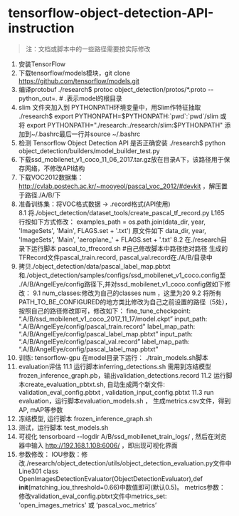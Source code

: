 # tensorflow-object-detection-API-instruction
> 注：文档或脚本中的一些路径需要按实际修改
1. 安装TensorFlow
2. 下载tensorflow/models模块，git clone https://github.com/tensorflow/models.git
3. 编译protobuf
        ./research$ protoc object_detection/protos/*.proto --python_out=.  # .表示model的根目录
4. slim 文件夹加入到 PYTHONPATH环境变量中，用Slim作特征抽取
    ./research$ export PYTHONPATH=$PYTHONPATH:`pwd`:`pwd`/slim 或 将 export PYTHONPATH="./research:./research/slim:$PYTHONPATH" 添加到~/.bashrc最后一行并source ~/.bashrc
5. 检测 Tensorflow Object Detection API 是否正确安装
    ./research$ python object_detection/builders/model_builder_test.py
6. 下载ssd_mobilenet_v1_coco_11_06_2017.tar.gz放在目录A下，该路径用于保存网络，不修改API结构
7. 下载VOC2012数据集：http://cvlab.postech.ac.kr/~mooyeol/pascal_voc_2012/#devkit ，解压置于路径./A/B/下
8. 准备训练集：将VOC格式数据 -> .record格式(API使用)	
  8.1 将./object_detection/dataset_tools/create_pascal_tf_record.py L165 行按如下方式修改：
        examples_path = os.path.join(data_dir, year, 'ImageSets', 'Main', FLAGS.set + '.txt')
        原文件如下	         data_dir, year, 'ImageSets', 'Main', 'aeroplane_' + FLAGS.set + '.txt'
  8.2 在./research目录下运行脚本 pascal_to_tfrecord.sh #自己修改脚本中路径绝对路径
        生成的TFRecord文件pascal_train.record, pascal_val.record在./A/B/目录中
9. 拷贝./object_detection/data/pascal_label_map.pbtxt和./object_detection/samples/configs/ssd_mobilenet_v1_coco.config至 ./A/B/AngelEye/config路径下,并对ssd_mobilenet_v1_coco.config做如下修改： 
  9.1 num_classes:修改为自己的classes num ，这里为20 
  9.2 将所有PATH_TO_BE_CONFIGURED的地方类比修改为自己之前设置的路径（5处），按照自己的路径修改即可，修改如下：
        fine_tune_checkpoint: “.A/B/ssd_mobilenet_v1_coco_2017_11_17/model.ckpt” 
        input_path: ".A/B/AngelEye/config/pascal_train.record"
        label_map_path: “.A/B/AngelEye/config/pascal_label_map.pbtxt”
        input_path: “.A/B/AngelEye/config/pascal_val.record”
        label_map_path: “.A/B/AngelEye/config/pascal_label_map.pbtxt”
10. 训练: tensorflow-gpu
    在model目录下运行： ./train_models.sh脚本 
11. evaluation评估
  11.1 运行脚本inferring_detections.sh
        需用到冻结模型 frozen_inference_graph.pb，输出validation_detections.record
  11.2 运行脚本create_evaluation_pbtxt.sh, 自动生成两个新文件: validation_eval_config.pbtxt , validation_input_config.pbtxt
  11.3 run evaluation，运行脚本evaluation_models.sh ， 生成metrics.csv文件，得到AP, mAP等参数
12. 冻结模型, 运行脚本 frozen_inference_graph.sh
13. 测试，运行脚本 test_models.sh
14. 可视化 tensorboard --logdir A/B/ssd_mobilenet_train_logs/ , 然后在浏览器中输入 http://192.168.1.108:6006/ ，即出现可视化界面
15. 参数修改：
    IOU参数：修改./research/object_detection/utils/object_detection_evaluation.py文件中Line301 class OpenImagesDetectionEvaluator(ObjectDetectionEvaluator),def __init__(matching_iou_threshold=0.66)中数值即可(默认0.5)。
    metrics参数： 修改validation_eval_config.pbtxt文件中metrics_set: 'open_images_metrics' 或 ‘pascal_voc_metrics’
